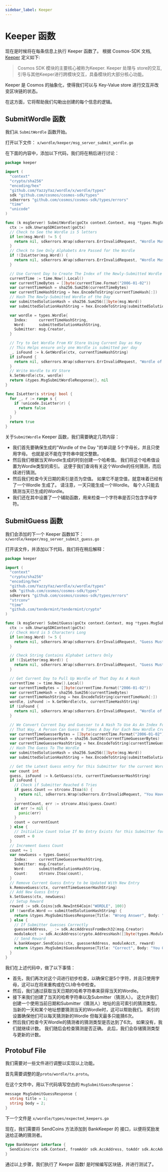 ```yaml
---
sidebar_label: Keeper
---
```


# Keeper 函数
<!-- markdownlint-disable MD013 -->

现在是时候将在每条信息上执行 Keeper 函数了。 根据 Cosmos-SDK 文档, [Keeper](https://docs.cosmos.network/master/building-modules/keeper.html) 定义如下:

> Cosmos SDK 模块的主要核心被称为Keeper. Keeper 处理与 store的交互, 引导与其他Keeper进行跨模块交互，具备模块的大部分核心功能。

Keeper 是 Cosmos 的抽象化，使得我们可以与 Key-Value store 进行交互并改变区块链的状态。

在这方面，它将帮助我们勾勒出创建的每个信息的逻辑。

## SubmitWordle 函数

我们从 `SubmitWordle` 函数开始。

打开以下文件： `x/wordle/keeper/msg_server_submit_wordle.go`

在下面的内容中，添加以下代码，我们将在稍后进行讨论：

```go
package keeper

import (
  "context"
  "crypto/sha256"
  "encoding/hex"
  "github.com/YazzyYaz/wordle/x/wordle/types"
  sdk "github.com/cosmos/cosmos-sdk/types"
  sdkerrors "github.com/cosmos/cosmos-sdk/types/errors"
  "time"
  "unicode"
)

func (k msgServer) SubmitWordle(goCtx context.Context, msg *types.MsgSubmitWordle) (*types.MsgSubmitWordleResponse, error) {
  ctx := sdk.UnwrapSDKContext(goCtx)
  // Check to See the Wordle is 5 letters
  if len(msg.Word) != 5 {
    return nil, sdkerrors.Wrap(sdkerrors.ErrInvalidRequest, "Wordle Must Be A 5 Letter Word")
  }
  // Check to See Only Alphabets Are Passed for the Wordle
  if !(IsLetter(msg.Word)) {
    return nil, sdkerrors.Wrap(sdkerrors.ErrInvalidRequest, "Wordle Must Only Consist Of Letters In The Alphabet")
  }

  // Use Current Day to Create The Index of the Newly-Submitted Wordle of the Day
  currentTime := time.Now().Local()
  var currentTimeBytes = []byte(currentTime.Format("2006-01-02"))
  var currentTimeHash = sha256.Sum256(currentTimeBytes)
  var currentTimeHashString = hex.EncodeToString(currentTimeHash[:])
  // Hash The Newly-Submitted Wordle of the Day
  var submittedSolutionHash = sha256.Sum256([]byte(msg.Word))
  var submittedSolutionHashString = hex.EncodeToString(submittedSolutionHash[:])

  var wordle = types.Wordle{
    Index:     currentTimeHashString,
    Word:      submittedSolutionHashString,
    Submitter: msg.Creator,
  }

  // Try to Get Wordle From KV Store Using Current Day as Key
  // This Helps ensure only one Wordle is submitted per day
  _, isFound := k.GetWordle(ctx, currentTimeHashString)
  if isFound {
    return nil, sdkerrors.Wrap(sdkerrors.ErrInvalidRequest, "Wordle of the Day is Already Submitted")
  }
  // Write Wordle to KV Store
  k.SetWordle(ctx, wordle)
  return &types.MsgSubmitWordleResponse{}, nil
}

func IsLetter(s string) bool {
  for _, r := range s {
    if !unicode.IsLetter(r) {
      return false
    }
  }
  return true
}
```

关于`SubmitWordle` Keeper 函数，我们需要确定几项内容：

* 我们首先要确保生成的"Wordle of the Day "的单词是 5个字母长，并且只使用字母。 也就是说不能在字符串中提交整数。
* 然后我们根据当天Wordle生成的时刻创建一个哈希值。 我们将这个哈希值设置为Wordle类型的索引。 这便于我们查询有关这个Wordle的任何猜测，而后续进行猜测。
* 然后我们检查今天日期的索引是否为空值。 如果它不是空值，就意味着已经有了一个Wordle 生成了。 请注意，一天只能生成一个Wordle。 每个人只能去猜测当天已生成的Wordle。
* 我们还在其中设置了一个辅助函数，用来检查一个字符串是否只包含字母字符。

## SubmitGuess 函数

我们会添加的下一个 Keeper 函数如下： `x/wordle/keeper/msg_server_submit_guess.go`

打开该文件，并添加以下代码，我们将在稍后解释：

```go
package keeper

import (
  "context"
  "crypto/sha256"
  "encoding/hex"
  "github.com/YazzyYaz/wordle/x/wordle/types"
  sdk "github.com/cosmos/cosmos-sdk/types"
  sdkerrors "github.com/cosmos/cosmos-sdk/types/errors"
  "strconv"
  "time"
  "github.com/tendermint/tendermint/crypto"
)

func (k msgServer) SubmitGuess(goCtx context.Context, msg *types.MsgSubmitGuess) (*types.MsgSubmitGuessResponse, error) {
  ctx := sdk.UnwrapSDKContext(goCtx)
  // Check Word is 5 Characters Long
  if len(msg.Word) != 5 {
    return nil, sdkerrors.Wrap(sdkerrors.ErrInvalidRequest, "Guess Must Be A 5 Letter Word!")
  }

  // Check String Contains Alphabet Letters Only
  if !(IsLetter(msg.Word)) {
    return nil, sdkerrors.Wrap(sdkerrors.ErrInvalidRequest, "Guess Must Only Consist of Alphabet Letters!")
  }

  // Get Current Day to Pull Up Wordle of That Day As A Hash
  currentTime := time.Now().Local()
  var currentTimeBytes = []byte(currentTime.Format("2006-01-02"))
  var currentTimeHash = sha256.Sum256(currentTimeBytes)
  var currentTimeHashString = hex.EncodeToString(currentTimeHash[:])
  wordle, isFound := k.GetWordle(ctx, currentTimeHashString)
  if !isFound {
    return nil, sdkerrors.Wrap(sdkerrors.ErrInvalidRequest, "Wordle of The Day Hasn't Been Submitted Yet. Feel Free to Submit One!")
  }

  // We Convert Current Day and Guesser to A Hash To Use As An Index For Today's Guesses For That Guesser
  // That Way, A Person Can Guess 6 Times A Day For Each New Wordle Created
  var currentTimeGuesserBytes = []byte(currentTime.Format("2006-01-02") + msg.Creator)
  var currentTimeGuesserHash = sha256.Sum256(currentTimeGuesserBytes)
  var currentTimeGuesserHashString = hex.EncodeToString(currentTimeGuesserHash[:])
  // Hash The Guess To The Wordle
  var submittedSolutionHash = sha256.Sum256([]byte(msg.Word))
  var submittedSolutionHashString = hex.EncodeToString(submittedSolutionHash[:])

  // Get the Latest Guess entry for this Submitter for the current Wordle of the Day
  var count int
  guess, isFound := k.GetGuess(ctx, currentTimeGuesserHashString)
  if isFound {
    // Check if Submitter Reached 6 Tries
    if guess.Count == strconv.Itoa(6) {
      return nil, sdkerrors.Wrap(sdkerrors.ErrInvalidRequest, "You Have Guessed The Maximum Amount of Times for The Day! Try Again Tomorrow With A New Wordle.")
    }
    currentCount, err := strconv.Atoi(guess.Count)
    if err != nil {
      panic(err)
    }
    count = currentCount
  } else {
    // Initialize Count Value If No Entry Exists for this Submitter for Today's Wordle
    count = 0
  }
  // Increment Guess Count
  count += 1
  var newGuess = types.Guess{
    Index:     currentTimeGuesserHashString,
    Submitter: msg.Creator,
    Word:      submittedSolutionHashString,
    Count:     strconv.Itoa(count),
  }
  // Remove Current Guess Entry to be Updated With New Entry
  k.RemoveGuess(ctx, currentTimeGuesserHashString)
  // Add New Guess Entry
  k.SetGuess(ctx, newGuess)
  // Setup Reward 
  reward := sdk.Coins{sdk.NewInt64Coin("WORDLE", 100)}
  if !(wordle.Word == submittedSolutionHashString) {
    return &types.MsgSubmitGuessResponse{Title: "Wrong Answer", Body: "Your Guess Was Wrong. Try Again"}, nil
  } else {
    // If Submitter Guesses Correctly
    guesserAddress, _ := sdk.AccAddressFromBech32(msg.Creator)
    moduleAcct := sdk.AccAddress(crypto.AddressHash([]byte(types.ModuleName)))
    // Send Reward
    k.bankKeeper.SendCoins(ctx, guesserAddress, moduleAcct, reward) 
    return &types.MsgSubmitGuessResponse{Title: "Correct", Body: "You Guessed The Wordle Correctly!"}, nil
  }
}
```

我们在上述代码中，做了以下事情：

* 首先，我们再次对这个词进行初步检查，以确保它是5个字符，并且只使用字母，这可以在将来重构或在CLI命令中检查。
* 然后，我们通过获取当天日期的哈希字符串来获得当天的Wordle。
* 接下来我们创建了当天的哈希字符串以及Submitter（猜测人）。 这允许我们创建一个使用当前日期和Submitter（猜测人）地址的且可索引的猜测类型。 当新的一天和某个地址想要猜测当天的Wordle时，这可以帮助我们。 索引的设置确保他们可以每天猜测新的Wordle 但每天最多只能猜6次。
* 然后我们检查今天Wordle的猜测者的猜测类型是否达到了6次。 如果没有，我们就继续计数。 我们随后会检查猜测是否正确。 此后，我们会存储猜测类型与更新的计数。

## Protobuf File

  我们需要对一些文件进行调整以实现以上功能。

首先需要调整的是`proto/wordle/tx.proto`。

在这个文件中，用以下代码填写空白的 `MsgSubmitGuessResponse`：

```go
message MsgSubmitGuessResponse {
  string title = 1;
  string body = 2;
}
```

下一个文件是 `x/wordle/types/expected_keepers.go`

现在，我们需要将 SendCoins 方法添加到 BankKeeper 的 接口，以便将奖励发送给正确的猜测者。

```go
type BankKeeper interface {
  SendCoins(ctx sdk.Context, fromAddr sdk.AccAddress, toAddr sdk.AccAddress, amt sdk.Coins) error
}
```

通过以上步骤，我们执行了 Keeper 函数! 是时候编写区块链，并进行测试了。
